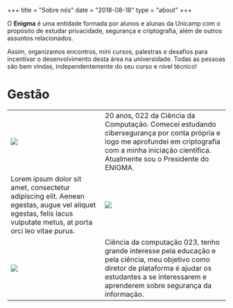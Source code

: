 +++
title = "Sobre nós"
date = "2018-08-18"
type = "about"
+++

O **Enigma** é uma entidade formada por alunos e alunas da Unicamp com o propósito de estudar
privacidade, segurança e criptografia, além de outros assuntos relacionados.

Assim, organizamos encontros, mini cursos, palestras e desafios para incentivar o desenvolvimento desta área na universidade.
Todas as pessoas são bem vindas, independentemente do seu curso e nível técnico!

# Gestão
|     |  |
| - | - |
|  <img src="/img/members/pedro.gif" style="width:500 height:500"> | 20 anos, 022 da Ciência da Computação. Comecei estudando cibersegurança por conta própria e logo me aprofundei em criptografia com a minha iniciação científica. Atualmente sou o Presidente do ENIGMA.   |
| Lorem ipsum dolor sit amet, consectetur adipiscing elit. Aenean egestas, augue vel aliquet egestas, felis lacus vulputate metus, at porta orci leo vitae purus. | <img src="/img/members/marcio.gif" style="width:500 height:500">  |
| <img src="/img/members/isaac.gif" style="width:500 height:500">   | Ciência da computação 023, tenho grande interesse pela educação e pela ciência, meu objetivo como diretor de plataforma é ajudar os estudantes a se interessarem e aprenderem sobre segurança da informação. |
